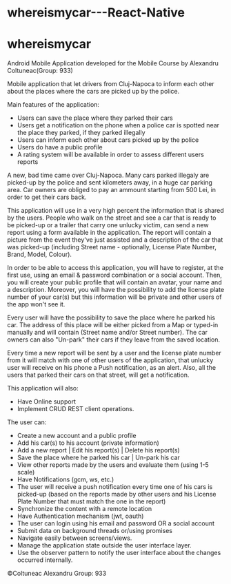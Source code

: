 # whereismycar---React-Native

# whereismycar
Android Mobile Application developed for the Mobile Course by Alexandru Coltuneac(Group: 933)

Mobile application that let drivers from Cluj-Napoca to inform each other about the places where the cars are picked up by the police.

Main features of the application:

- Users can save the place where they parked their cars
- Users get a notification on the phone when a police car is spotted near the place they parked, if they parked illegally
- Users can inform each other about cars picked up by the police
- Users do have a public profile
- A rating system will be available in order to assess different users reports

A new, bad time came over Cluj-Napoca. Many cars parked illegaly are picked-up by the police and sent kilometers away, in a huge car parking area. Car owners are obliged to pay an ammount starting from 500 Lei, in order to get their cars back.

This application will use in a very high percent the information that is shared by the users. People who walk on the street and see a car that is ready to be picked-up or a trailer that carry one unlucky victim, can send a new report using a form available in the application. The report will contain a picture from the event they've just assisted and a description of the car that was picked-up (including Street name - optionally, License Plate Number, Brand, Model, Colour).

In order to be able to access this application, you will have to register, at the first use, using an email & password combination or a social account. Then, you will create your public profile that will contain an avatar, your name and a description. Moreover, you will have the possibility to add the license plate number of your car(s) but this information will be private and other users of the app won't see it.

Every user will have the possibility to save the place where he parked his car. The address of this place will be either picked from a Map or typed-in manually and will contain (Street name and/or Street number). The car owners can also "Un-park" their cars if they leave from the saved location.

Every time a new report will be sent by a user and the license plate number from it will match with one of other users of the application, that unlucky user will receive on his phone a Push notification, as an alert. Also, all the users that parked their cars on that street, will get a notification.

This application will also:

- Have Online support
- Implement CRUD REST client operations.

The user can:
  - Create a new account and a public profile
  - Add his car(s) to his account (private information)
  - Add a new report | Edit his report(s) | Delete his report(s)
  - Save the place where he parked his car | Un-park his car
  - View other reports made by the users and evaluate them (using 1-5 scale)
  - Have Notifications (gcm, ws, etc.)
  - The user will receive a push notification every time one of his cars is picked-up (based on the reports made by other users and his License Plate Number that must match the one in the report)
  - Synchronize the content with a remote location
  - Have Authentication mechanism (jwt, oauth) 
  - The user can login using his email and password OR a social account
  - Submit data on background threads or/using promises
  - Navigate easily between screens/views.
  - Manage the application state outside the user interface layer.
  - Use the observer pattern to notify the user interface about the changes occurred internally.

©️Coltuneac Alexandru Group: 933
